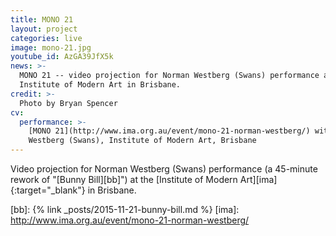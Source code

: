 ```yaml
---
title: MONO 21
layout: project
categories: live
image: mono-21.jpg
youtube_id: AzGA39JfX5k
news: >-
  MONO 21 -- video projection for Norman Westberg (Swans) performance at the
  Institute of Modern Art in Brisbane.
credit: >-
  Photo by Bryan Spencer
cv:
  performance: >-
    [MONO 21](http://www.ima.org.au/event/mono-21-norman-westberg/) with Norman
    Westberg (Swans), Institute of Modern Art, Brisbane
---
```


Video projection for Norman Westberg (Swans) performance (a 45-minute rework of
"[Bunny Bill][bb]") at the [Institute of Modern Art][ima]{:target="_blank"} in Brisbane.

[bb]: {% link _posts/2015-11-21-bunny-bill.md %}
[ima]: http://www.ima.org.au/event/mono-21-norman-westberg/

